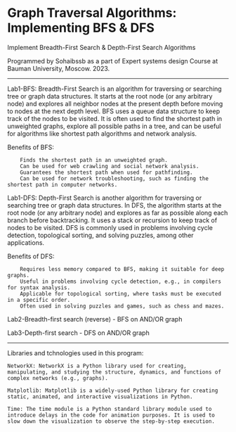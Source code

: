 # Graph Traversal Algorithms: Implementing BFS & DFS
Implement Breadth-First Search & Depth-First Search Algorithms

Programmed by Sohaibssb as a part of Expert systems design Course at Bauman University, Moscow. 2023.

------------------

Lab1-BFS:
Breadth-First Search is an algorithm for traversing or searching tree or graph data structures. It starts at the root node (or any arbitrary node) and explores all neighbor nodes at the present depth before moving to nodes at the next depth level. BFS uses a queue data structure to keep track of the nodes to be visited. It is often used to find the shortest path in unweighted graphs, explore all possible paths in a tree, and can be useful for algorithms like shortest path algorithms and network analysis.

Benefits of BFS:

        Finds the shortest path in an unweighted graph.
        Can be used for web crawling and social network analysis.
        Guarantees the shortest path when used for pathfinding.
        Can be used for network troubleshooting, such as finding the shortest path in computer networks.

Lab1-DFS:
Depth-First Search is another algorithm for traversing or searching tree or graph data structures. In DFS, the algorithm starts at the root node (or any arbitrary node) and explores as far as possible along each branch before backtracking. It uses a stack or recursion to keep track of nodes to be visited. DFS is commonly used in problems involving cycle detection, topological sorting, and solving puzzles, among other applications.

Benefits of DFS:

        Requires less memory compared to BFS, making it suitable for deep graphs.
        Useful in problems involving cycle detection, e.g., in compilers for syntax analysis.
        Applicable for topological sorting, where tasks must be executed in a specific order.
        Often used in solving puzzles and games, such as chess and mazes.

Lab2-Breadth-first search (reverse) - BFS on AND/OR graph

Lab3-Depth-first search - DFS on AND/OR graph

------------------

Libraries and tchnologies used in this program:

    NetworkX: NetworkX is a Python library used for creating, manipulating, and studying the structure, dynamics, and functions of complex networks (e.g., graphs).

    Matplotlib: Matplotlib is a widely-used Python library for creating static, animated, and interactive visualizations in Python.

    Time: The time module is a Python standard library module used to introduce delays in the code for animation purposes. It is used to slow down the visualization to observe the step-by-step execution.
